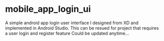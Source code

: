 # mobile_app_login_ui

A simple android app login user interface I designed from XD and implemented in Android Studio.
This can be resued for project that requires a user login and register feature
Could be updated anytime...
